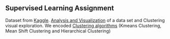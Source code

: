 ## Supervised Learning Assignment 

Dataset from [Kaggle](https://www.kaggle.com/datasets/stefanoleone992/fifa-21-complete-player-dataset?select=players_21.csv).
[Analysis and Visualization](https://github.com/CSilvi/No_supervisado/blob/main/notebook%201.ipynb) of a data set and Clustering visual exploration. We encoded [Clustering algorithms](https://github.com/CSilvi/No_supervisado/blob/main/notebook_2.ipynb) (Kmeans Clustering, Mean Shift Clustering and Hierarchical Clustering)
